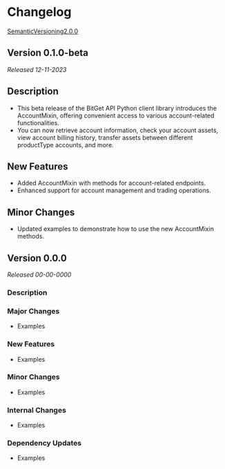 # Changelog

[SemanticVersioning2.0.0](https://semver.org/)

## Version 0.1.0-beta
*Released 12-11-2023*

## Description
- This beta release of the BitGet API Python client library introduces the AccountMixin, offering convenient access to various account-related functionalities.
- You can now retrieve account information, check your account assets, view account billing history, transfer assets between different productType accounts, and more.

## New Features
- Added AccountMixin with methods for account-related endpoints.
- Enhanced support for account management and trading operations.

## Minor Changes
- Updated examples to demonstrate how to use the new AccountMixin methods.


## Version 0.0.0
*Released 00-00-0000*

### Description

### Major Changes
- Examples

### New Features
- Examples

### Minor Changes
- Examples

### Internal Changes
- Examples

### Dependency Updates
- Examples